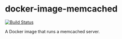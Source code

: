 # docker-image-memcached

[![Build Status](https://travis-ci.org/chesszebra/docker-image-memcached.svg?branch=master)](https://travis-ci.org/chesszebra/docker-image-memcached)

A Docker image that runs a memcached server.
